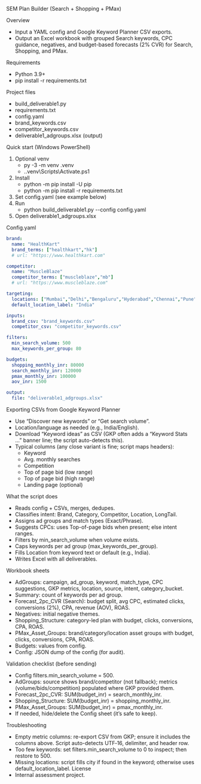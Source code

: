 SEM Plan Builder (Search + Shopping + PMax)

Overview
- Input a YAML config and Google Keyword Planner CSV exports.
- Output an Excel workbook with grouped Search keywords, CPC guidance, negatives, and budget-based forecasts (2% CVR) for Search, Shopping, and PMax.

Requirements
- Python 3.9+
- pip install -r requirements.txt

Project files
- build_deliverable1.py
- requirements.txt
- config.yaml
- brand_keywords.csv
- competitor_keywords.csv
- deliverable1_adgroups.xlsx (output)

Quick start (Windows PowerShell)
1) Optional venv
   - py -3 -m venv .venv
   - .\.venv\Scripts\Activate.ps1
2) Install
   - python -m pip install -U pip
   - python -m pip install -r requirements.txt
3) Set config.yaml (see example below)
4) Run
   - python build_deliverable1.py --config config.yaml
5) Open deliverable1_adgroups.xlsx

Config.yaml
```yaml
brand:
  name: "HealthKart"
  brand_terms: ["healthkart","hk"]
  # url: "https://www.healthkart.com"      

competitor:
  name: "MuscleBlaze"
  competitor_terms: ["muscleblaze","mb"]
  # url: "https://www.muscleblaze.com"        

targeting:
  locations: ["Mumbai","Delhi","Bengaluru","Hyderabad","Chennai","Pune"]
  default_location_label: "India"

inputs:
  brand_csv: "brand_keywords.csv"
  competitor_csv: "competitor_keywords.csv"

filters:
  min_search_volume: 500        
  max_keywords_per_group: 80

budgets:
  shopping_monthly_inr: 80000
  search_monthly_inr: 120000
  pmax_monthly_inr: 100000
  aov_inr: 1500                

output:
  file: "deliverable1_adgroups.xlsx"
```

Exporting CSVs from Google Keyword Planner
- Use “Discover new keywords” or “Get search volume”.
- Location/language as needed (e.g., India/English).
- Download “Keyword ideas” as CSV (GKP often adds a “Keyword Stats …” banner line; the script auto-detects this).
- Typical columns (any close variant is fine; script maps headers):
  - Keyword
  - Avg. monthly searches
  - Competition
  - Top of page bid (low range)
  - Top of page bid (high range)
  - Landing page (optional)

What the script does
- Reads config + CSVs, merges, dedupes.
- Classifies intent: Brand, Category, Competitor, Location, LongTail.
- Assigns ad groups and match types (Exact/Phrase).
- Suggests CPCs: uses Top-of-page bids when present; else intent ranges.
- Filters by min_search_volume when volume exists.
- Caps keywords per ad group (max_keywords_per_group).
- Fills Location from keyword text or default (e.g., India).
- Writes Excel with all deliverables.

Workbook sheets
- AdGroups: campaign, ad_group, keyword, match_type, CPC suggestions, GKP metrics, location, source, intent, category_bucket.
- Summary: count of keywords per ad group.
- Forecast_2pc_CVR (Search): budget split, avg CPC, estimated clicks, conversions (2%), CPA, revenue (AOV), ROAS.
- Negatives: initial negative themes.
- Shopping_Structure: category-led plan with budget, clicks, conversions, CPA, ROAS.
- PMax_Asset_Groups: brand/category/location asset groups with budget, clicks, conversions, CPA, ROAS.
- Budgets: values from config.
- Config: JSON dump of the config (for audit).

Validation checklist (before sending)
- Config filters.min_search_volume = 500.
- AdGroups: source shows brand/competitor (not fallback); metrics (volume/bids/competition) populated where GKP provided them.
- Forecast_2pc_CVR: SUM(budget_inr) = search_monthly_inr.
- Shopping_Structure: SUM(budget_inr) = shopping_monthly_inr.
- PMax_Asset_Groups: SUM(budget_inr) = pmax_monthly_inr.
- If needed, hide/delete the Config sheet (it’s safe to keep).

Troubleshooting
- Empty metric columns: re-export CSV from GKP; ensure it includes the columns above. Script auto-detects UTF‑16, delimiter, and header row.
- Too few keywords: set filters.min_search_volume to 0 to inspect; then restore to 500.
- Missing locations: script fills city if found in the keyword; otherwise uses default_location_label.
License
- Internal assessment project.